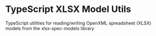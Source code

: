 TypeScript XLSX Model Utils
==============

TypeScript utilities for reading/writing OpenXML spreadsheet (XLSX) models from the xlsx-spec-models library